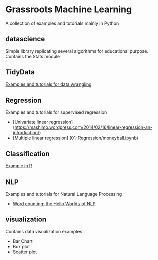 # Grassroots Machine Learning
A collection of examples and tutorials mainly in Python
## datascience
Simple library replicating several algorithms for educational purpose.  
Contains the Stats module

## TidyData
[Examples and tutorials for data wrangling](http://mashimo.github.io/TidyData-Tutorial/)

## Regression
Examples and tutorials for supervised regression
* [Univariate linear regression] (https://mashimo.wordpress.com/2014/02/16/linear-regression-an-introduction/)
* [Multiple linear regression] (01-Regression/moneyball.ipynb)

## Classification
[Example in R](http://mashimo.github.io/JHU-predict-class-wle/)

## NLP
Examples and tutorials for Natural Language Processing
* [Word counting: the Hello Worlds of NLP](https://mashimo.wordpress.com/2014/05/11/the-hello-world-of-text-processing/)

## visualization
Contains data visualization examples
* Bar Chart
* Box plot 
* Scatter plot
